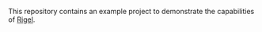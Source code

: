 This repository contains an example project to demonstrate the capabilities of [Rigel](https://github.com/rigel-ros/rigel/).